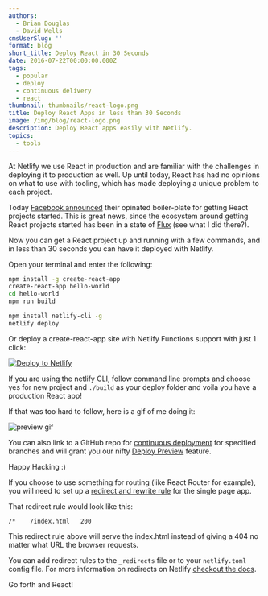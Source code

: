 ```yaml
---
authors:
  - Brian Douglas
  - David Wells
cmsUserSlug: ''
format: blog
short_title: Deploy React in 30 Seconds
date: 2016-07-22T00:00:00.000Z
tags:
  - popular
  - deploy
  - continuous delivery
  - react
thumbnail: thumbnails/react-logo.png
title: Deploy React Apps in less than 30 Seconds
image: /img/blog/react-logo.png
description: Deploy React apps easily with Netlify.
topics:
  - tools
---
```


At Netlify we use React in production and are familiar with the challenges in deploying it to production as well. Up until today, React has had no opinions on what to use with tooling, which has made deploying a unique problem to each project.

Today [Facebook announced](https://facebook.github.io/react/blog/2016/07/22/create-apps-with-no-configuration.html) their opinated boiler-plate for getting React
projects started. This is great news, since the ecosystem around getting React projects
started has been in a state of [Flux](https://facebook.github.io/flux/) (see what I did there?).

Now you can get a React project up and running with a few commands, and
in less than 30 seconds you can have it deployed with Netlify.

Open your terminal and enter the following:

```bash
npm install -g create-react-app
create-react-app hello-world
cd hello-world
npm run build

npm install netlify-cli -g
netlify deploy
```

Or deploy a create-react-app site with Netlify Functions support with just 1 click:

[![Deploy to Netlify](https://www.netlify.com/img/deploy/button.svg)](https://app.netlify.com/start/deploy?repository=https://github.com/netlify/create-react-app-lambda)

If you are using the netlify CLI, follow command line prompts and choose yes for new project and `./build`
as your deploy folder and voila you have a production React app!

If that was too hard to follow, here is a gif of me doing it:

![preview gif](/img/blog/react-deploy-30-seconds.gif)

You can also link to a GitHub repo for [continuous deployment](https://www.netlify.com/docs/continuous-deployment) for specified branches and will grant you our nifty <a href="/blog/2016/07/20/introducing-deploy-previews-in-netlify/">Deploy Preview</a> feature.

Happy Hacking :)

If you choose to use something for routing (like React Router for example), you will need to set up a [redirect and rewrite rule](https://www.netlify.com/docs/redirects) for the single page app.

That redirect rule would look like this:

```
/*    /index.html   200
```

This redirect rule above will serve the index.html instead of giving a 404 no matter what URL the browser requests.

You can add redirect rules to the `_redirects` file or to your `netlify.toml` config file. For more information on redirects on Netlify [checkout the docs](https://www.netlify.com/docs/redirects).

Go forth and React!
